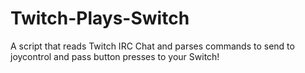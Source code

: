 # Twitch-Plays-Switch
A script that reads Twitch IRC Chat and parses commands to send to joycontrol and pass button presses to your Switch!
